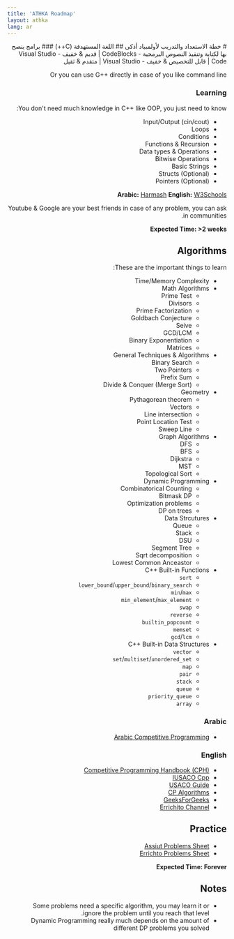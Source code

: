 ```yaml
---
title: 'ATHKA Roadmap'
layout: athka
lang: ar
---
```

<div dir="rtl">
# خطة الاستعداد والتدريب لأولمبياد أذكى
## اللغة المستهدفة (C++)
### برامج ينصح بها لكتابة وتنفيذ النصوص البرمجية
- CodeBlocks | قديم & خفيف
- Visual Studio Code | قابل للتخصيص & خفيف
- Visual Studio | متقدم & ثقيل

Or you can use G++ directly in case of you like command line

### Learning
You don't need much knowledge in C++ like OOP, you just need to know:
- Input/Output (cin/cout)
- Loops
- Conditions
- Functions & Recursion
- Data types & Operations
- Bitwise Operations
- Basic Strings
- Structs (Optional)
- Pointers (Optional)

**Arabic:** [Harmash](https://harmash.com/tutorials/cplusplus/overview)
**English:** [W3Schools](https://www.w3schools.com/cpp/)

Youtube & Google are your best friends in case of any problem, you can ask in communities.

**Expected Time: >2 weeks**

## Algorithms
These are the important things to learn:
- Time/Memory Complexity
- Math Algorithms
  - Prime Test
  - Divisors
  - Prime Factorization
  - Goldbach Conjecture
  - Seive
  - GCD/LCM
  - Binary Exponentiation
  - Matrices
- General Techniques & Algorithms
  - Binary Search
  - Two Pointers
  - Prefix Sum
  - Divide & Conquer (Merge Sort)
- Geometry
  - Pythagorean theorem
  - Vectors
  - Line intersection
  - Point Location Test
  - Sweep Line
- Graph Algorithms
  - DFS
  - BFS
  - Dijkstra
  - MST
  - Topological Sort
- Dynamic Programming
  - Combinatorical Counting
  - Bitmask DP
  - Optimization problems
  - DP on trees
- Data Strcutures
  - Queue
  - Stack
  - DSU
  - Segment Tree
  - Sqrt decomposition
  - Lowest Common Anceastor
- C++ Built-in Functions
  - `sort`
  - `lower_bound`/`upper_bound`/`binary_search`
  - `min`/`max`
  - `min_element`/`max_element`
  - `swap`
  - `reverse`
  - `builtin_popcount`
  - `memset`
  - `gcd`/`lcm`
- C++ Built-in Data Structures
  - `vector`
  - `set`/`multiset`/`unordered_set`
  - `map`
  - `pair`
  - `stack`
  - `queue`
  - `priority_queue`
  - `array`

### Arabic
- [Arabic Competitive Programming](https://www.youtube.com/@ArabicCompetitiveProgramming) 
<!-- - Arabian CP Blog -->

### English
- [Competitive Programming Handbook (CPH)](https://cses.fi/book/book.pdf)
- [IUSACO Cpp](https://darrenyao.com/usacobook/cpp.pdf)
- [USACO Guide](https://usaco.guide/)
- [CP Algorithms](https://cp-algorithms.com/)
- [GeeksForGeeks](https://www.geeksforgeeks.org/competitive-programming-a-complete-guide/)
- [Errichito Channel](https://www.youtube.com/c/Errichto)


## Practice
- [Assiut Problems Sheet](https://codeforces.com/group/MWSDmqGsZm/contests)
- [Errichto Problems Sheet](https://codeforces.com/group/yg7WhsFsAp/contests)

**Expected Time: Forever**

## Notes
- Some problems need a specific algorithm, you may learn it or ignore the problem until you reach that level.
- Dynamic Programming really much depends on the amount of different DP problems you solved
